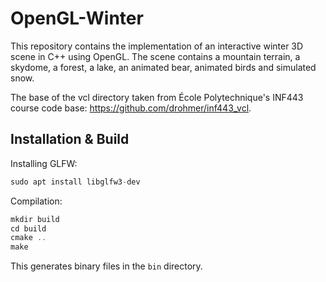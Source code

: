 # OpenGL-Winter

This repository contains the implementation of an interactive winter 3D scene in C++ using OpenGL. The scene contains a mountain terrain, a skydome, a forest, a lake, an animated bear, animated birds and simulated snow.

The base of the vcl directory taken from École Polytechnique's INF443 course code base: <https://github.com/drohmer/inf443_vcl>.

## Installation & Build

Installing GLFW:

```c
sudo apt install libglfw3-dev
```

Compilation:
```c
mkdir build
cd build
cmake ..
make
```

This generates binary files in the `bin` directory.
